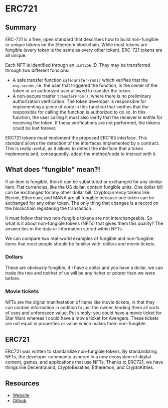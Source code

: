 # ERC721

## Summary

ERC-721 is a free, open standard that describes how to build non-fungible or unique tokens on the Ethereum blockchain. While most tokens are fungible \(every token is the same as every other token\), ERC-721 tokens are all unique.

Each NFT is identified through an `uint256` ID. They may be transferred through two different funcions:

* A safe transfer function `safeTansferFrom()` which verifies that the `msg.sender`,i.e. the user that triggered the function, is the owner of the token or an authorized user allowed to transfer the token.
* A non-secure trasfer `transferFrom()`, where there is no preliminary authorization verification. The token developer is responsible for implementing a piece of code in this function that verifies that the responsible for calling the function is authorized to do so. In this function, the user calling it must also verify that the receiver is entitle for receiving the token. If these verifications are not performed, the tokens could be lost forever.

ERC721 tokens must implement the proposed ERC165 interface. This standard allows the detection of the interfaces implemented by a contract. This is really useful, as it allows to detect the interface that a token implements and, consequently, adapt the method/code to interact with it.

## What does “fungible” mean?!

If an item is fungible, then it can be substituted or exchanged for any similar item. Fiat currencies, like the US dollar, contain fungible units. One dollar bill can be exchanged for any other dollar bill. Cryptocurrency tokens like Bitcoin, Ethereum, and MANA are all fungible because one token can be exchanged for any other token. The only thing that changes is a record on the blockchain registering the transaction.

It must follow that two non-fungible tokens are not interchangeable. So what is it about non-fungible tokens \(NFTs\) that gives them this quality? The answer lies in the data or information stored within NFTs.

We can compare two real-world examples of fungible and non-fungible items that most people should be familiar with: dollars and movie tickets.

### Dollars

These are obviously fungible, if I have a dollar and you have a dollar, we can trade the two and neither of us will be any richer or poorer than we were before.

### Movie tickets

NFTs are the digital manifestation of items like movie tickets, in that they can contain information in addition to just the owner, lending them all sorts of uses and unforeseen value. Put simply: you could have a movie ticket for Star Wars whereas I could have a movie ticket for Avengers. These tickets are not equal in properties or value which makes them non-fungible.

## ERC721

ERC721 was written to standardize non-fungible tokens. By standardizing NFTs, the developer community ushered in a new ecosystem of digital content, games, and applications that use NFTs. Thanks to ERC721, we have things like Decentraland, CryptoBeasties, Etheremon, and CryptoKitties.

## Resources

* [Website](http://erc721.org/)
* [Github](https://github.com/ethereum/EIPs/blob/maste%20r/EIPS/eip-721.md)

